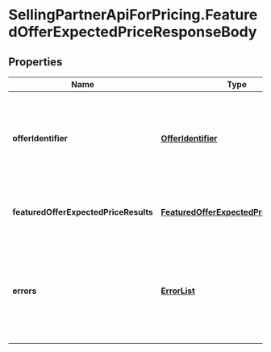# SellingPartnerApiForPricing.FeaturedOfferExpectedPriceResponseBody

## Properties
Name | Type | Description | Notes
------------ | ------------- | ------------- | -------------
**offerIdentifier** | [**OfferIdentifier**](OfferIdentifier.md) | Metadata that identifies the target offer for which the FOEP result data was computed. | [optional] 
**featuredOfferExpectedPriceResults** | [**FeaturedOfferExpectedPriceResultList**](FeaturedOfferExpectedPriceResultList.md) | The FOEP results for the requested target offer. | [optional] 
**errors** | [**ErrorList**](ErrorList.md) | The errors that occurred if the operation wasn't successful (HTTP status code non-200). | [optional] 


